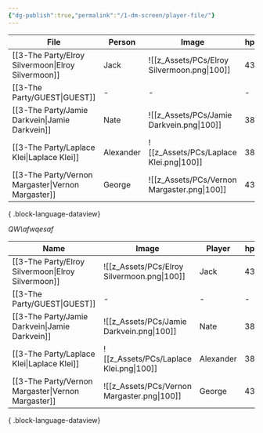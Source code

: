 ```yaml
---
{"dg-publish":true,"permalink":"/1-dm-screen/player-file/"}
---
```



| File                                                  | Person    | Image                                       | hp | ac | P_Perception | P_Investigation | P_Insight |
| ----------------------------------------------------- | --------- | ------------------------------------------- | -- | -- | ------------ | --------------- | --------- |
| [[3-The Party/Elroy Silvermoon\|Elroy Silvermoon]] | Jack      | ![[z_Assets/PCs/Elroy Silvermoon.png\|100]] | 43 | 11 | 11           | 15              | 13        |
| [[3-The Party/GUEST\|GUEST]]                       | \-        | \-                                          | \- | \- | \-           | \-              | \-        |
| [[3-The Party/Jamie Darkvein\|Jamie Darkvein]]     | Nate      | ![[z_Assets/PCs/Jamie Darkvein.png\|100]]   | 38 | 17 | 9            | 17              | 9         |
| [[3-The Party/Laplace Klei\|Laplace Klei]]         | Alexander | ![[z_Assets/PCs/Laplace Klei.png\|100]]     | 38 | 16 | 13           | 10              | 16        |
| [[3-The Party/Vernon Margaster\|Vernon Margaster]] | George    | ![[z_Assets/PCs/Vernon Margaster.png\|100]] | 43 | 18 | 16           | 11              | 13        |

{ .block-language-dataview}

_QW\afwqesaf_

| Name                                                  | Image                                       | Player    | hp | ac |
| ----------------------------------------------------- | ------------------------------------------- | --------- | -- | -- |
| [[3-The Party/Elroy Silvermoon\|Elroy Silvermoon]] | ![[z_Assets/PCs/Elroy Silvermoon.png\|100]] | Jack      | 43 | 11 |
| [[3-The Party/GUEST\|GUEST]]                       | \-                                          | \-        | \- | \- |
| [[3-The Party/Jamie Darkvein\|Jamie Darkvein]]     | ![[z_Assets/PCs/Jamie Darkvein.png\|100]]   | Nate      | 38 | 17 |
| [[3-The Party/Laplace Klei\|Laplace Klei]]         | ![[z_Assets/PCs/Laplace Klei.png\|100]]     | Alexander | 38 | 16 |
| [[3-The Party/Vernon Margaster\|Vernon Margaster]] | ![[z_Assets/PCs/Vernon Margaster.png\|100]] | George    | 43 | 18 |

{ .block-language-dataview}
